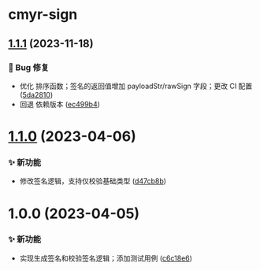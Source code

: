 # cmyr-sign

## [1.1.1](https://github.com/CaoMeiYouRen/cmyr-sign/compare/v1.1.0...v1.1.1) (2023-11-18)


### 🐛 Bug 修复

* 优化 排序函数；签名的返回值增加 payloadStr/rawSign 字段；更改 CI 配置 ([5da2810](https://github.com/CaoMeiYouRen/cmyr-sign/commit/5da2810))
* 回退 依赖版本 ([ec499b4](https://github.com/CaoMeiYouRen/cmyr-sign/commit/ec499b4))

# [1.1.0](https://github.com/CaoMeiYouRen/cmyr-sign/compare/v1.0.0...v1.1.0) (2023-04-06)


### ✨ 新功能

* 修改签名逻辑，支持仅校验基础类型 ([d47cb8b](https://github.com/CaoMeiYouRen/cmyr-sign/commit/d47cb8b))

# 1.0.0 (2023-04-05)


### ✨ 新功能

* 实现生成签名和校验签名逻辑；添加测试用例 ([c6c18e6](https://github.com/CaoMeiYouRen/cmyr-sign/commit/c6c18e6))
